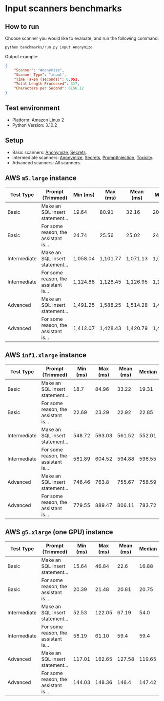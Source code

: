 # Input scanners benchmarks

## How to run

Choose scanner you would like to evaluate, and run the following command:

```sh
python benchmarks/run.py input Anonymize
```

Output example:

```json
{
    "Scanner": "Anonymize",
    "Scanner Type": "input",
    "Time Taken (seconds)": 0.051,
    "Total Length Processed": 317,
    "Characters per Second": 6156.12
}
```

## Test environment

- Platform: Amazon Linux 2
- Python Version: 3.10.2

## Setup

- Basic scanners: [Anonymize](../input_scanners/anonymize.md), [Secrets](../input_scanners/secrets.md).
- Intermediate
  scanners: [Anonymize](../input_scanners/anonymize.md), [Secrets](../input_scanners/secrets.md), [PromptInjection](../input_scanners/prompt_injection.md), [Toxicity](../input_scanners/toxicity.md).
- Advanced scanners: All scanners.

## AWS `m5.large` instance

| Test Type    | Prompt (Trimmed)                     | Min (ms) | Max (ms) | Mean (ms) | Median   | StdDev (ms) |
|--------------|--------------------------------------|----------|----------|-----------|----------|-------------|
| Basic        | Make an SQL insert statement...      | 19.64    | 80.91    | 32.16     | 20.17    | 27.25       |
| Basic        | For some reason, the assistant is... | 24.74    | 25.56    | 25.02     | 24.92    | 0.32        |
| Intermediate | Make an SQL insert statement...      | 1,058.04 | 1,101.77 | 1,071.13  | 1,064.81 | 17.57       |
| Intermediate | For some reason, the assistant is... | 1,124.88 | 1,128.45 | 1,126.95  | 1,127.28 | 1.30        |
| Advanced     | Make an SQL insert statement...      | 1,491.25 | 1,588.25 | 1,514.28  | 1,499.31 | 41.56       |
| Advanced     | For some reason, the assistant is... | 1,412.07 | 1,428.43 | 1,420.79  | 1,421.61 | 6.26        |

## AWS `inf1.xlarge` instance

| Test Type    | Prompt (Trimmed)                     | Min (ms) | Max (ms) | Mean (ms) | Median | StdDev (ms) |
|--------------|--------------------------------------|----------|----------|-----------|--------|-------------|
| Basic        | Make an SQL insert statement...      | 18.7     | 84.96    | 33.22     | 19.31  | 29.0        |
| Basic        | For some reason, the assistant is... | 22.69    | 23.29    | 22.92     | 22.85  | 0.22        |
| Intermediate | Make an SQL insert statement...      | 548.72   | 593.03   | 561.52    | 552.01 | 18.42       |
| Intermediate | For some reason, the assistant is... | 581.89   | 604.52   | 594.88    | 596.55 | 8.18        |
| Advanced     | Make an SQL insert statement...      | 746.46   | 763.8    | 755.67    | 758.59 | 7.1         |
| Advanced     | For some reason, the assistant is... | 779.55   | 889.47   | 806.11    | 783.72 | 47.12       |

## AWS `g5.xlarge` (one GPU) instance

| Test Type    | Prompt (Trimmed)                     | Min (ms) | Max (ms) | Mean (ms) | Median | StdDev (ms) |
|--------------|--------------------------------------|----------|----------|-----------|--------|-------------|
| Basic        | Make an SQL insert statement...      | 15.64    | 46.84    | 22.6      | 16.88  | 13.57       |
| Basic        | For some reason, the assistant is... | 20.39    | 21.48    | 20.81     | 20.75  | 0.33        |
| Intermediate | Make an SQL insert statement...      | 52.53    | 122.05   | 67.19     | 54.0   | 30.68       |
| Intermediate | For some reason, the assistant is... | 58.19    | 61.10    | 59.4      | 59.4   | 1.09        |
| Advanced     | Make an SQL insert statement...      | 117.01   | 162.65   | 127.58    | 119.65 | 19.63       |
| Advanced     | For some reason, the assistant is... | 144.03   | 148.36   | 146.4     | 147.42 | 1.88        |
